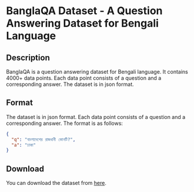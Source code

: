 # BanglaQA Dataset - A Question Answering Dataset for Bengali Language

## Description

BanglaQA is a question answering dataset for Bengali language. It contains 4000+ data points. Each data point consists of a question and a corresponding answer. The dataset is in json format.

## Format

The dataset is in json format. Each data point consists of a question and a corresponding answer. The format is as follows:

```json
{
  "q": "বাংলাদেশের রাজধানী কোনটি?",
  "a": "ঢাকা"
}
```

## Download
You can download the dataset from [here](data.json).
